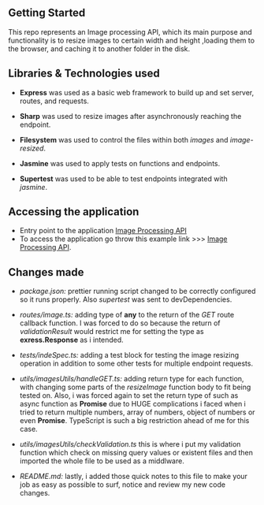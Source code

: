 ## Getting Started

This repo represents an Image processing API, which its main purpose and functionality is to resize images to certain width and height ,loading them to the browser, and caching it to another folder in the disk.

## Libraries & Technologies used

- **Express**
was used as a basic web framework to build up and set server, routes, and requests.

- **Sharp**
was used to resize images after asynchronously reaching the endpoint.

- **Filesystem**
was used to control the files within both *images* and *image-resized*.
 
- **Jasmine**
was used to apply tests on functions and endpoints.

- **Supertest**
was used to be able to test endpoints integrated with *jasmine*.


## Accessing the application
- Entry point to the application [Image Processing API](http://localhost:3000/)
- To access the application go throw this example link >>> [Image Processing API](http://localhost:3000/api/images?filename=fjord&width=200&height=200).



## Changes made

- *package.json:* prettier running script changed to be correctly configured so it runs properly. Also *supertest* was sent to devDependencies.

- *routes/image.ts:* adding type of **any** to the return of the *GET* route callback function. I was forced to do so because the return of *validationResult* would restrict me for setting the type as **exress.Response** as i intended.

- *tests/indeSpec.ts:* adding a test block for testing the image resizing operation in addition to some other tests for multiple endpoint requests.

- *utils/imagesUtils/handleGET.ts:* adding return type for each function, with changing some parts of the *resizeImage* function body to fit being tested on. Also, i was forced again to set the return type of such as async function as **Promise<any>** due to HUGE complications i faced when i tried to return multiple numbers, array of numbers, object of numbers or even **Promise<Metadata>**. TypeScript is such a big restriction ahead of me for this case.

- *utils/imagesUtils/checkValidation.ts* this is where i put my validation function which check on missing query values or existent files and then imported the whole file to be used as a middlware.

- *README.md:* lastly, i added those quick notes to this file to make your job as easy as possible to surf, notice and review my new code changes.